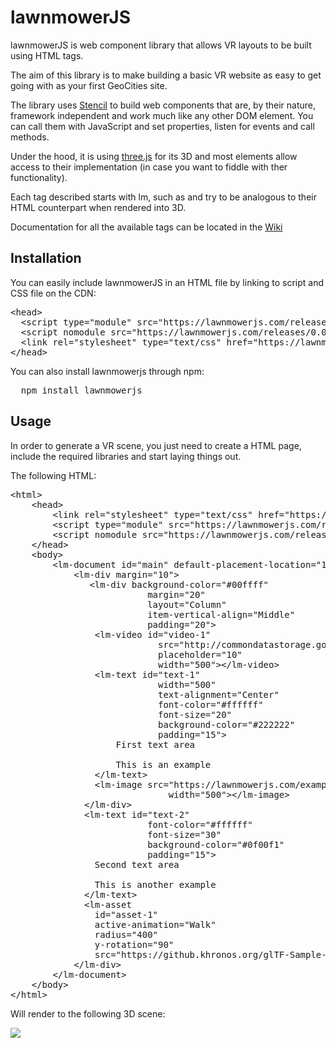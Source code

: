 # lawnmowerJS
lawnmowerJS is web component library that allows VR layouts to be built using HTML tags.

The aim of this library is to make building a basic VR website as easy to get going with as your first GeoCities site.

The library uses <a href="https://stenciljs.com">Stencil</a> to build web components that are, by their nature, framework independent and work much like any other DOM element. You can call them with JavaScript and set properties, listen for events and call methods.

Under the hood, it is using <a href="https://threejs.org">three.js</a> for its 3D and most elements allow access to their implementation (in case you want to fiddle with ther functionality).

Each tag described starts with lm, such as <lm-div></lm-div> and try to be analogous to their HTML counterpart when rendered into 3D.

Documentation for all the available tags can be located in the <a href="https://github.com/gmarland/lawnmower/wiki" target="_blank">Wiki</a>

## Installation

You can easily include lawnmowerJS in an HTML file by linking to script and CSS file on the CDN:

<pre>
&lt;head&gt;
  &lt;script type="module" src="https://lawnmowerjs.com/releases/0.0.1/lawnmower.esm.js"&gt;&lt;/script&gt;
  &lt;script nomodule src="https://lawnmowerjs.com/releases/0.0.1/lawnmower.js"&gt;&lt;/script&gt;
  &lt;link rel="stylesheet" type="text/css" href="https://lawnmowerjs.com/releases/0.0.1/lawnmower.css"&gt;&lt;/link&gt;
&lt;/head&gt;
</pre>

You can also install lawnmowerjs through npm:

<pre>
  npm install lawnmowerjs
</pre>


## Usage

In order to generate a VR scene, you just need to create a HTML page, include the required libraries and start laying things out.

The following HTML:

<pre>&lt;html&gt;
    &lt;head&gt;
        &lt;link rel="stylesheet" type="text/css" href="https://lawnmowerjs.com/releases/0.0.1/lawnmower.css"&gt;&lt;/link&gt;
        &lt;script type="module" src="https://lawnmowerjs.com/releases/0.0.1/lawnmower.esm.js"&gt;&lt;/script&gt;
        &lt;script nomodule src="https://lawnmowerjs.com/releases/0.0.1/lawnmower.js"&gt;&lt;/script&gt;
    &lt;/head&gt;
    &lt;body&gt;
        &lt;lm-document id="main" default-placement-location="1000"&gt;
            &lt;lm-div margin="10"&gt;
               &lt;lm-div background-color="#00ffff" 
                          margin="20" 
                          layout="Column" 
                          item-vertical-align="Middle" 
                          padding="20"&gt;
                &lt;lm-video id="video-1"
                            src="http://commondatastorage.googleapis.com/gtv-videos-bucket/sample/BigBuckBunny.mp4" 
                            placeholder="10"
                            width="500"&gt;&lt;/lm-video&gt;
                &lt;lm-text id="text-1" 
                            width="500" 
                            text-alignment="Center" 
                            font-color="#ffffff" 
                            font-size="20" 
                            background-color="#222222" 
                            padding="15"&gt;
                    First text area
      
                    This is an example
                &lt;/lm-text&gt;  
                &lt;lm-image src="https://lawnmowerjs.com/examples/gwenny.jpg" 
                              width="500"&gt;&lt;/lm-image&gt;
              &lt;/lm-div&gt;
              &lt;lm-text id="text-2" 
                          font-color="#ffffff" 
                          font-size="30" 
                          background-color="#0f00f1" 
                          padding="15"&gt;
                Second text area
      
                This is another example
              &lt;/lm-text&gt;  
              &lt;lm-asset 
                id="asset-1"
                active-animation="Walk"
                radius="400" 
                y-rotation="90"
                src="https://github.khronos.org/glTF-Sample-Viewer-Release/assets/models/2.0/Fox/glTF/Fox.gltf"&gt;&lt;/lm-asset&gt;
            &lt;/lm-div&gt;
        &lt;/lm-document&gt;
    &lt;/body&gt;
&lt;/html&gt;
</pre>

Will render to the following 3D scene:

<img src="https://lawnmowerjs.com/examples/ExampleSS.png" />

